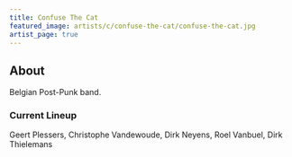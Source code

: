```yaml
---
title: Confuse The Cat
featured_image: artists/c/confuse-the-cat/confuse-the-cat.jpg
artist_page: true
---
```

## About

Belgian Post-Punk band.

### Current Lineup

Geert Plessers, Christophe Vandewoude, Dirk Neyens, Roel Vanbuel, Dirk Thielemans

